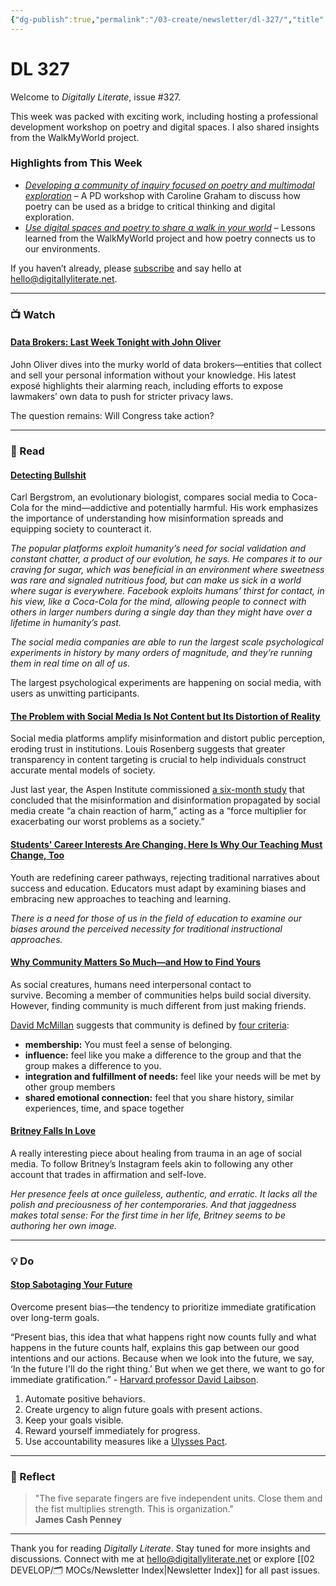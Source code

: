 ```yaml
---
{"dg-publish":true,"permalink":"/03-create/newsletter/dl-327/","title":"Force Multipliers","tags":["data","social-media"]}
---
```



# DL 327  

Welcome to _Digitally Literate_, issue #327.  

This week was packed with exciting work, including hosting a professional development workshop on poetry and digital spaces. I also shared insights from the WalkMyWorld project.  

### Highlights from This Week  

- [_Developing a community of inquiry focused on poetry and multimodal exploration_](https://literacy6-12.org/poetry-and-multimodal-exploration/) – A PD workshop with Caroline Graham to discuss how poetry can be used as a bridge to critical thinking and digital exploration.  
- [_Use digital spaces and poetry to share a walk in your world_](https://literacy6-12.org/use-digital-spaces-and-poetry-to-share-a-walk-in-your-world/) – Lessons learned from the WalkMyWorld project and how poetry connects us to our environments.  

If you haven’t already, please [subscribe](https://digitallyliterate.net) and say hello at [hello@digitallyliterate.net](mailto:hello@digitallyliterate.net).  

---

### 📺 Watch  

#### [Data Brokers: Last Week Tonight with John Oliver](https://www.youtube.com/watch?v=wqn3gR1WTcA)  

John Oliver dives into the murky world of data brokers—entities that collect and sell your personal information without your knowledge. His latest exposé highlights their alarming reach, including efforts to expose lawmakers’ own data to push for stricter privacy laws.  

The question remains: Will Congress take action?  

---

### 📖 Read  

#### [Detecting Bullshit](https://www.science.org/content/article/studying-fighting-misinformation-top-scientific-priority-biologist-argues?ref=refind)  

Carl Bergstrom, an evolutionary biologist, compares social media to Coca-Cola for the mind—addictive and potentially harmful. His work emphasizes the importance of understanding how misinformation spreads and equipping society to counteract it.  

_The popular platforms exploit humanity’s need for social validation and constant chatter, a product of our evolution, he says. He compares it to our craving for sugar, which was beneficial in an environment where sweetness was rare and signaled nutritious food, but can make us sick in a world where sugar is everywhere. Facebook exploits humans’ thirst for contact, in his view, like a Coca-Cola for the mind, allowing people to connect with others in larger numbers during a single day than they might have over a lifetime in humanity’s past._

_The social media companies are able to run the largest scale psychological experiments in history by many orders of magnitude, and they’re running them in real time on all of us._

The largest psychological experiments are happening on social media, with users as unwitting participants.  

#### [The Problem with Social Media Is Not Content but Its Distortion of Reality](https://bigthink.com/the-present/social-media-distorts-reality/)  

Social media platforms amplify misinformation and distort public perception, eroding trust in institutions. Louis Rosenberg suggests that greater transparency in content targeting is crucial to help individuals construct accurate mental models of society.  

Just last year, the Aspen Institute commissioned [a six-month study](https://www.aspeninstitute.org/publications/commission-on-information-disorder-final-report/) that concluded that the misinformation and disinformation propagated by social media create “a chain reaction of harm,” acting as a “force multiplier for exacerbating our worst problems as a society.” 

#### [Students' Career Interests Are Changing. Here Is Why Our Teaching Must Change, Too](https://www.edsurge.com/news/2022-03-28-students-career-interests-are-changing-here-is-why-our-teaching-must-change-too)  

Youth are redefining career pathways, rejecting traditional narratives about success and education. Educators must adapt by examining biases and embracing new approaches to teaching and learning.  

_There is a need for those of us in the field of education to examine our biases around the perceived necessity for traditional instructional approaches._

#### [Why Community Matters So Much—and How to Find Yours](https://www.vox.com/22992901/how-to-find-your-community-as-an-adult)  

As social creatures, humans need interpersonal contact to survive. Becoming a member of communities helps build social diversity. However, finding community is much different from just making friends.

[David McMillan](https://www.drdavidmcmillan.com/) suggests that community is defined by [four criteria](https://www.drdavidmcmillan.com/sense-of-community/article-1):

- **membership:** You must feel a sense of belonging.
- **influence:** feel like you make a difference to the group and that the group makes a difference to you.
- **integration and fulfillment of needs:** feel like your needs will be met by other group members
- **shared emotional connection:** feel that you share history, similar experiences, time, and space together

#### [Britney Falls In Love](https://www.bustle.com/entertainment/britney-spears-instagram)

A really interesting piece about healing from trauma in an age of social media. To follow Britney’s Instagram feels akin to following any other account that trades in affirmation and self-love.

_Her presence feels at once guileless, authentic, and erratic. It lacks all the polish and preciousness of her contemporaries. And that jaggedness makes total sense: For the first time in her life, Britney seems to be authoring her own image._

---

### 💡 Do  

#### [Stop Sabotaging Your Future](https://blog.trello.com/the-present-bias-why-you-keep-sabotaging-your-future-and-how-to-stop)  

Overcome present bias—the tendency to prioritize immediate gratification over long-term goals.  

“Present bias, this idea that what happens right now counts fully and what happens in the future counts half, explains this gap between our good intentions and our actions. Because when we look into the future, we say, ‘In the future I'll do the right thing.’ But when we get there, we want to go for immediate gratification.” - [Harvard professor David Laibson](https://www.youtube.com/watch?v=UocAX_jDsN0&t=2392s).

1. Automate positive behaviors.  
2. Create urgency to align future goals with present actions.  
3. Keep your goals visible.  
4. Reward yourself immediately for progress.  
5. Use accountability measures like a [Ulysses Pact](https://nickwignall.com/ulysses-pact/).  

---

### 🌱 Reflect  

> "The five separate fingers are five independent units. Close them and the fist multiplies strength. This is organization."  
> **James Cash Penney**  

---

Thank you for reading _Digitally Literate_. Stay tuned for more insights and discussions. Connect with me at [hello@digitallyliterate.net](mailto:hello@digitallyliterate.net) or explore [[02 DEVELOP/🗂️ MOCs/Newsletter Index\|Newsletter Index]] for all past issues.  
